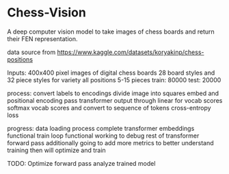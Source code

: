 # Chess-Vision
A deep computer vision model to take images of chess boards and return their FEN representation.

data source from https://www.kaggle.com/datasets/koryakinp/chess-positions

Inputs: 400x400 pixel images of digital chess boards
        28 board styles and 32 piece styles for variety
        all positions 5-15 pieces
        train: 80000  test: 20000

process:
        convert labels to encodings
        divide image into squares
        embed and positional encoding
        pass transformer output through linear for vocab scores
        softmax vocab scores and convert to sequence of tokens
        cross-entropy loss 

progress:
        data loading process complete
        transformer embeddings functional
        train loop functional
        working to debug rest of transformer forward pass
                additionally going to add more metrics to better understand training
                then will optimize and train

TODO:
        Optimize forward pass
        analyze trained model
